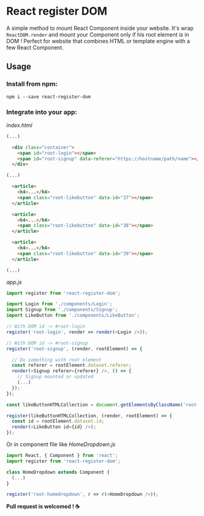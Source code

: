 # React register DOM

A simple method to mount React Component inside your website.
It's wrap `ReactDOM.render` and mount your Component only if his root element is in DOM ! Perfect for website that combines HTML or template engine with a few React Component.

## Usage

### Install from npm:
`npm i --save react-register-dom`

### Integrate into your app:
*index.html*
```html
(...)

  <div class="container">
    <span id="root-login"></span>
    <span id="root-signup" data-referer="https://hostname/path/name"></span>
  </div>

(...)

  <article>
    <h4>...</h4>
    <span class="root-likebutton" data-id="37"></span>
  </article>

  <article>
    <h4>...</h4>
    <span class="root-likebutton" data-id="38"></span>
  </article>

  <article>
    <h4>...</h4>
    <span class="root-likebutton" data-id="39"></span>
  </article>

(...)
```

*app.js*
```javascript
import register from 'react-register-dom';

import Login from './components/Login';
import Signup from './components/Signup';
import LikeButton from './components/LikeButton';

// With DOM id -> #root-login
register('root-login', render => render(<Login />));

// With DOM id -> #root-signup
register('root-signup', (render, rootElement) => {

  // Do something with root element
  const referer = rootElement.dataset.referer;
  render(<Signup referer={referer} />, () => {
    // Signup mounted or updated
    (...)
  });
});

const likeButtonHTMLCollection = document.getElementsByClassName('root-likebutton');

register(likeButtonHTMLCollection, (render, rootElement) => {
  const id = rootElement.dataset.id;
  render(<LikeButton id={id} />);
});
```

Or in component file like *HomeDropdown.js*
```javascript
import React, { Component } from 'react';
import register from 'react-register-dom';

class HomeDropdown extends Component {
  (...)
}

register('root-homedropdown', r => r(<HomeDropdown />));
```

**Pull request is welcomed ! :coffee:**
